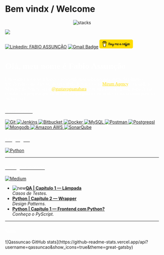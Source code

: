 # Bem vindx / Welcome

<p align='center'>
<img src="https://github.com/qassuncao/hello-world/raw/main/image-readme/banner-qassuncao.gif" alt="stacks"/>
</p>

![](https://komarev.com/ghpvc/?username=qassuncao&color=ffdd00)

[![Linkedin: FABIO ASSUNÇÃO](https://img.shields.io/badge/-Linkedin-ffdd00?style=for-the-badge&logo=Linkedin&logoColor=black&link=https://www.linkedin.com/in/fabio-assunção-qa/)](https://www.linkedin.com/in/fabio-assunção-qa/)
[![Gmail Badge](https://img.shields.io/badge/-Gmail-ffdd00?style=for-the-badge&logo=gmail&logoColor=black&link=mailto:fabiomoraisassuncao@gmail.com)](mailto:fabiomoraisassuncao@gmail.com)
<a href="https://www.buymeacoffee.com/qassuncao" target="_blank"><img src="image-readme/bmc-button.png" alt="Buy me a coffee" height="29" width="110"></a>

<h1 style="color: white; font-family: 'Fira Code Retina',serif">Olá, meu nome é Fabio Assunção</h1>

<p style="color: white; font-family: 'Fira Code Retina'">Explorando novas tecnologias e desenvolvendo soluções para testes. Atualmente trabalhando como Analista de Qualidade de
Software na <a style="color: #ffdd00" href="http://www.mirumagency.com.br">Mirum Agency</a>. Cursando o Mundo 2 de Python com o 
<a style="color: #ffdd00" href="https://github.com/gustavoguanabara">@gustavoguanabara</a>. Sou uma pessoa curiosa, gosto de me envolver em
projetos que me desafiem e que possam me ajudar a crescer como pessoa e profissional.

<a href="https://cdnjs.buymeacoffee.com/1.0.0/button.prod.min.js" data-name="bmc-button" data-slug="qassuncao" data-color="#FFDD00" data-emoji=""  data-font="Poppins" data-text="Buy me a coffee" data-outline-color="#000000" data-font-color="#000000" data-coffee-color="#ffffff" ></script>

<h3><p style="color: white; font-family: 'Fira Code Retina'">Ferramentas</h3>

  ![Git](https://img.shields.io/badge/Git-ffdd00?style=for-the-badge&logo=git&logoColor=black)
  ![Jenkins](https://img.shields.io/badge/Jenkins-ffdd00?style=for-the-badge&logo=jenkins&logoColor=black)
  ![Bitbucket](https://img.shields.io/badge/Bitbucket-ffdd00?style=for-the-badge&logo=bitbucket&logoColor=black)
  ![Docker](https://img.shields.io/badge/Docker-ffdd00?style=for-the-badge&logo=docker&logoColor=black)
  ![MySQL](https://img.shields.io/badge/MySQL-ffdd00?style=for-the-badge&logo=mysql&logoColor=black)
  ![Postman](https://img.shields.io/badge/Postman-ffdd00?style=for-the-badge&logo=postman&logoColor=black)
  ![Postgreqsl](https://img.shields.io/badge/PostgreSQL-ffdd00?style=for-the-badge&logo=postgresql&logoColor=black)
  ![Mongodb](https://img.shields.io/badge/MongoDB-ffdd00?style=for-the-badge&logo=mongodb&logoColor=black)
  ![Amazon AWS](https://img.shields.io/badge/Amazon_AWS-ffdd00?style=for-the-badge&logo=amazon-aws&logoColor=black)
  ![SonarQube](https://img.shields.io/badge/SonarQube-ffdd00?style=for-the-badge&logo=sonarqube&logoColor=black)

<h3><p style="color: white; font-family: 'Fira Code Retina'">Linguagens</h3>

  ![Python](https://img.shields.io/badge/Python-ffdd00?style=for-the-badge&logo=python&logoColor=black)

---


<h3><p style="color: white; font-family: 'Fira Code Retina'">Postagens recentes</h3>

[![Medium](https://img.shields.io/badge/Medium-ffdd00?style=for-the-badge&logo=medium&logoColor=black)](https://medium.com/@fabiomoraisassuncao)

<ul>
  <li><img src="https://emojipedia-us.s3.dualstack.us-west-1.amazonaws.com/thumbs/240/apple/237/fire_1f525.png" width="20" alt="new"/><a href="https://medium.com/@fabiomoraisassuncao/qa-capítulo-1-lâmpada-9346ac1d6a4f"><b>QA | Capítulo 1 — Lâmpada</b></a><br/><i>Casos de Testes.</i></li>
  <li><a href="https://medium.com/@fabiomoraisassuncao/wrapper-6097b986de68"><b>Python | Capítulo 2 — Wrapper</b></a><br/><i>Design Patterns.</i></li>
  <li><a href="https://medium.com/@fabiomoraisassuncao/frontend-com-python-1a6ec2b5b9dc"><b>Python | Capítulo 1 — Frontend com Python?</b></a><br/><i>Conheça o PyScript.</i></li>
</ul>

---

<h3><p style="color: white; font-family: 'Fira Code Retina'">Stats</h3>
  ![Qassuncao GitHub stats](https://github-readme-stats.vercel.app/api?username=qassuncao&show_icons=true&theme=great-gatsby)

